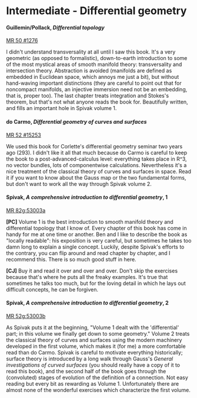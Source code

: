 # Intermediate - Differential geometry

#### Guillemin/Pollack, *Differential topology*

[MR 50 #1276](http://www.ams.org/mathscinet-getitem?mr=50+%231276)

I didn't understand transversality at all until I saw this book.  It's a very geometric (as
opposed to formalistic), down-to-earth introduction to some of the most mystical areas of
smooth manifold theory: transversality and intersection theory.  Abstraction is avoided
(manifolds are defined as embedded in Euclidean space, which annoys me just a bit), but without
hand-waving important distinctions (they are careful to point out that for noncompact
manifolds, an injective immersion need not be an embedding, that is, proper too).  The last
chapter treats integration and Stokes's theorem, but that's not what anyone reads the book for.
Beautifully written, and fills an important hole in Spivak volume 1.

#### do Carmo, *Differential geometry of curves and surfaces*

[MR 52 #15253](http://www.ams.org/mathscinet-getitem?mr=52+%2315253)

We used this book for Corlette's differential geometry seminar two years ago (293).  I didn't
like it all that much because do Carmo is careful to keep the book to a post-advanced-calculus
level: everything takes place in R^3, no vector bundles, lots of componentwise calculations.
Nevertheless it's a nice treatment of the classical theory of curves and surfaces in space.
Read it if you want to know about the Gauss map or the two fundamental forms, but don't want to
work all the way through Spivak volume 2.

#### Spivak, *A comprehensive introduction to differential geometry*, 1

[MR 82g:53003a](http://www.ams.org/mathscinet-getitem?mr=82g%3A53003a)

**[PC]** Volume 1 is the best introduction to smooth manifold theory and differential topology
that I know of.  Every chapter of this book has come in handy for me at one time or another.
Ben and I like to describe the book as "locally readable": his exposition is very careful, but
sometimes he takes too damn long to explain a single concept.  Luckily, despite Spivak's
efforts to the contrary, you can flip around and read chapter by chapter, and I recommend this.
There is so much good stuff in here.

**[CJ]** Buy it and read it over and over and over.  Don't skip the exercises because that's
where he puts all the freaky examples.  It's true that sometimes he talks too much, but for the
loving detail in which he lays out difficult concepts, he can be forgiven.

#### Spivak, *A comprehensive introduction to differential geometry*, 2

[MR 52g:53003b](http://www.ams.org/mathscinet-getitem?mr=82g%3A53003b)

As Spivak puts it at the beginning, "Volume 1 dealt with the 'differential' part; in this
volume we finally get down to some geometry." Volume 2 treats the classical theory of curves
and surfaces using the modern machinery developed in the first volume, which makes it (for me)
a more comfortable read than do Carmo.  Spivak is careful to motivate everything historically;
surface theory is introduced by a long walk through Gauss's *General investigations of curved
surfaces* (you should really have a copy of it to read this book), and the second half of the
book goes through the (convoluted) stages of evolution of the definition of a connection.  Not
easy reading but every bit as rewarding as Volume 1.  Unfortunately there are almost none of
the wonderful exercises which characterize the first volume.
